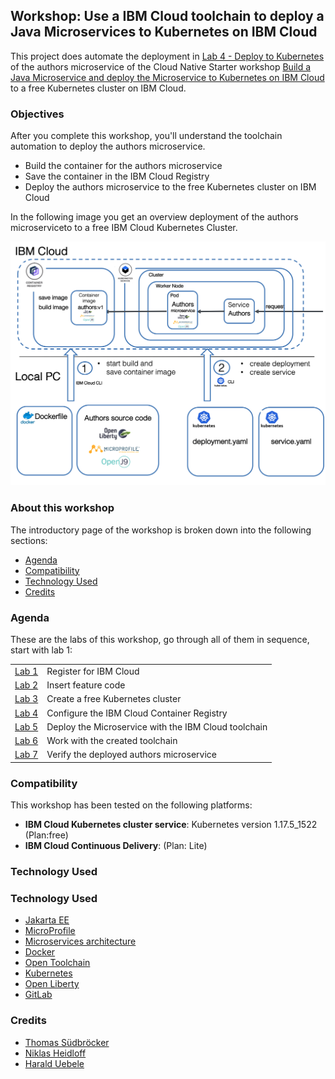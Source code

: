 ## Workshop: Use a IBM Cloud toolchain to deploy a Java Microservices to Kubernetes on IBM Cloud

This project does automate the deployment in [Lab 4 - Deploy to Kubernetes](https://github.com/IBM/cloud-native-starter/blob/master/workshop-one-service/4-kubernetes.md) of the authors microservice of the Cloud Native Starter workshop [Build a Java Microservice and deploy the Microservice to Kubernetes on IBM Cloud](https://github.com/IBM/cloud-native-starter/tree/master/workshop-one-service) to a free Kubernetes cluster on IBM Cloud.

### Objectives

After you complete this workshop, you'll understand the toolchain automation to deploy the authors microservice.

* Build the container for the authors microservice
* Save the container in the IBM Cloud Registry
* Deploy the authors microservice to the free Kubernetes cluster on IBM Cloud

In the following image you get an overview deployment of the authors microserviceto to a free IBM Cloud Kubernetes Cluster.

![overview of the authors microservice deployment](images/lab-4-overview.png)

### About this workshop

The introductory page of the workshop is broken down into the following sections:

* [Agenda](#agenda)
* [Compatibility](#compatibility)
* [Technology Used](#technology-used)
* [Credits](#credits)

### Agenda

These are the labs of this workshop, go through all of them in sequence, start with lab 1:

|   |   |
| - | - |
| [Lab 1](lab1/README.md) | Register for IBM Cloud |
| [Lab 2](lab2/README.md) | Insert feature code |
| [Lab 3](lab3/README.md) | Create a free Kubernetes cluster |
| [Lab 4](lab4/README.md) | Configure the IBM Cloud Container Registry |
| [Lab 5](lab5/README.md) | Deploy the Microservice with the  IBM Cloud toolchain |
| [Lab 6](lab6/README.md) | Work with the created toolchain |
| [Lab 7](lab7/README.md) | Verify the deployed authors microservice |


### Compatibility

This workshop has been tested on the following platforms:

* **IBM Cloud Kubernetes cluster service**: Kubernetes version 1.17.5_1522 (Plan:free) 
* **IBM Cloud Continuous Delivery**: (Plan: Lite)

### Technology Used

### Technology Used

* [Jakarta EE](https://jakarta.ee/)
* [MicroProfile](https://microprofile.io/)
* [Microservices architecture](https://en.wikipedia.org/wiki/Microservices)
* [Docker](https://www.docker.com/)
* [Open Toolchain](https://github.com/open-toolchain)
* [Kubernetes](https://kubernetes.io/)
* [Open Liberty](https://openliberty.io/)
* [GitLab](https://about.gitlab.com/)

### Credits

* [Thomas Südbröcker](https://twitter.com/tsuedbroecker)
* [Niklas Heidloff](https://twitter.com/nheidloff)
* [Harald Uebele](https://twitter.com/Harald_U)





